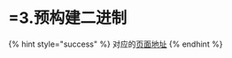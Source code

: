 # =3.预构建二进制

{% hint style="success" %}
对应的[页面地址](https://github.com/dani-garcia/bitwarden_rs/wiki/Pre-built-binaries)
{% endhint %}

